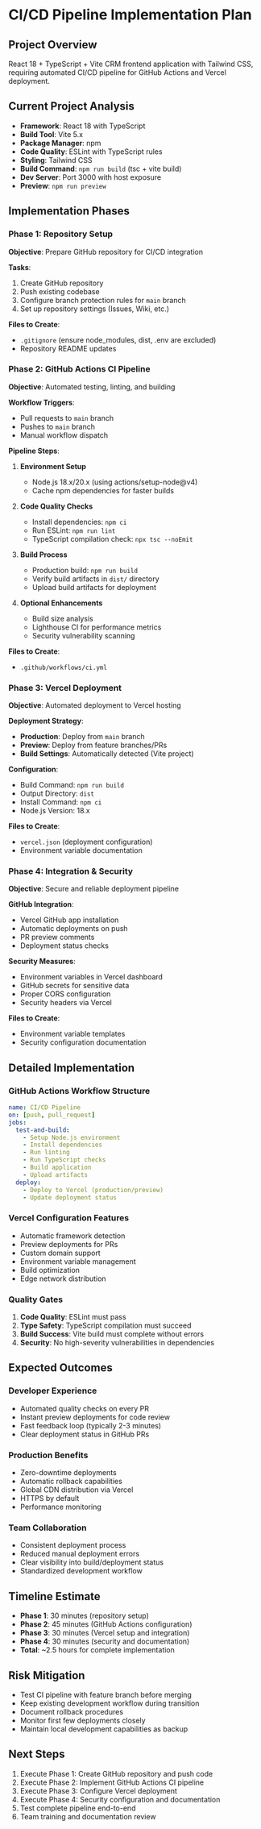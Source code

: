 # CI/CD Pipeline Implementation Plan

## Project Overview
React 18 + TypeScript + Vite CRM frontend application with Tailwind CSS, requiring automated CI/CD pipeline for GitHub Actions and Vercel deployment.

## Current Project Analysis
- **Framework**: React 18 with TypeScript
- **Build Tool**: Vite 5.x
- **Package Manager**: npm
- **Code Quality**: ESLint with TypeScript rules
- **Styling**: Tailwind CSS
- **Build Command**: `npm run build` (tsc + vite build)
- **Dev Server**: Port 3000 with host exposure
- **Preview**: `npm run preview`

## Implementation Phases

### Phase 1: Repository Setup
**Objective**: Prepare GitHub repository for CI/CD integration

**Tasks**:
1. Create GitHub repository
2. Push existing codebase
3. Configure branch protection rules for `main` branch
4. Set up repository settings (Issues, Wiki, etc.)

**Files to Create**:
- `.gitignore` (ensure node_modules, dist, .env are excluded)
- Repository README updates

### Phase 2: GitHub Actions CI Pipeline
**Objective**: Automated testing, linting, and building

**Workflow Triggers**:
- Pull requests to `main` branch
- Pushes to `main` branch
- Manual workflow dispatch

**Pipeline Steps**:
1. **Environment Setup**
   - Node.js 18.x/20.x (using actions/setup-node@v4)
   - Cache npm dependencies for faster builds

2. **Code Quality Checks**
   - Install dependencies: `npm ci`
   - Run ESLint: `npm run lint`
   - TypeScript compilation check: `npx tsc --noEmit`

3. **Build Process**
   - Production build: `npm run build`
   - Verify build artifacts in `dist/` directory
   - Upload build artifacts for deployment

4. **Optional Enhancements**
   - Build size analysis
   - Lighthouse CI for performance metrics
   - Security vulnerability scanning

**Files to Create**:
- `.github/workflows/ci.yml`

### Phase 3: Vercel Deployment
**Objective**: Automated deployment to Vercel hosting

**Deployment Strategy**:
- **Production**: Deploy from `main` branch
- **Preview**: Deploy from feature branches/PRs
- **Build Settings**: Automatically detected (Vite project)

**Configuration**:
- Build Command: `npm run build`
- Output Directory: `dist`
- Install Command: `npm ci`
- Node.js Version: 18.x

**Files to Create**:
- `vercel.json` (deployment configuration)
- Environment variable documentation

### Phase 4: Integration & Security
**Objective**: Secure and reliable deployment pipeline

**GitHub Integration**:
- Vercel GitHub app installation
- Automatic deployments on push
- PR preview comments
- Deployment status checks

**Security Measures**:
- Environment variables in Vercel dashboard
- GitHub secrets for sensitive data
- Proper CORS configuration
- Security headers via Vercel

**Files to Create**:
- Environment variable templates
- Security configuration documentation

## Detailed Implementation

### GitHub Actions Workflow Structure
```yaml
name: CI/CD Pipeline
on: [push, pull_request]
jobs:
  test-and-build:
    - Setup Node.js environment
    - Install dependencies
    - Run linting
    - Run TypeScript checks
    - Build application
    - Upload artifacts
  deploy:
    - Deploy to Vercel (production/preview)
    - Update deployment status
```

### Vercel Configuration Features
- Automatic framework detection
- Preview deployments for PRs
- Custom domain support
- Environment variable management
- Build optimization
- Edge network distribution

### Quality Gates
1. **Code Quality**: ESLint must pass
2. **Type Safety**: TypeScript compilation must succeed
3. **Build Success**: Vite build must complete without errors
4. **Security**: No high-severity vulnerabilities in dependencies

## Expected Outcomes

### Developer Experience
- Automated quality checks on every PR
- Instant preview deployments for code review
- Fast feedback loop (typically 2-3 minutes)
- Clear deployment status in GitHub PRs

### Production Benefits
- Zero-downtime deployments
- Automatic rollback capabilities
- Global CDN distribution via Vercel
- HTTPS by default
- Performance monitoring

### Team Collaboration
- Consistent deployment process
- Reduced manual deployment errors
- Clear visibility into build/deployment status
- Standardized development workflow

## Timeline Estimate
- **Phase 1**: 30 minutes (repository setup)
- **Phase 2**: 45 minutes (GitHub Actions configuration)
- **Phase 3**: 30 minutes (Vercel setup and integration)
- **Phase 4**: 30 minutes (security and documentation)
- **Total**: ~2.5 hours for complete implementation

## Risk Mitigation
- Test CI pipeline with feature branch before merging
- Keep existing development workflow during transition
- Document rollback procedures
- Monitor first few deployments closely
- Maintain local development capabilities as backup

## Next Steps
1. Execute Phase 1: Create GitHub repository and push code
2. Execute Phase 2: Implement GitHub Actions CI pipeline
3. Execute Phase 3: Configure Vercel deployment
4. Execute Phase 4: Security configuration and documentation
5. Test complete pipeline end-to-end
6. Team training and documentation review